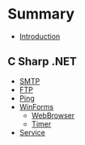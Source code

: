 # Summary

* [Introduction](README.md)

## C Sharp .NET
* [SMTP](csharp\smtp.md)
* [FTP](csharp\ftp.md)
* [Ping](csharp\ping.md)
* [WinForms](csharp\winform\README.md)
    * [WebBrowser](csharp\winform\webbrowser.md)
    * [Timer](csharp\winform\timer.md)
* [Service](csharp\service\README.md)    

<!---
## Xamarin    
* [Forms](xamarin\forms.md)
* [PCL](xamarin\pcl.md)
    
## JavaScript
* [Angular](js\angular\README.md)


## Git
* [GitHub](git\github.md)
* [GitBook](git\book.md)

## Babun

## Android
* [Intent](android\intent.md)
* [Activity](android\activity.md)
* [Layout](android\layout.md)

## General OO Programming
* [Design Patterns](prog\pattern\README.md)
    * [Singleton](prog\pattern\singleton.md)
-->


    





